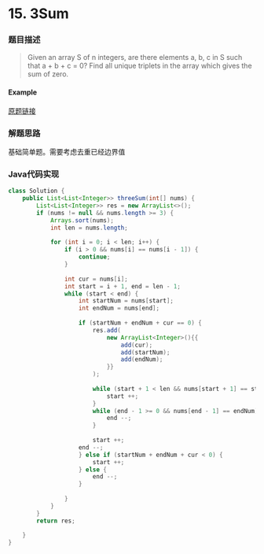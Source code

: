 # 15. 3Sum

### 题目描述

>Given an array S of n integers, are there elements a, b, c in S such that a + b + c = 0? Find all unique triplets in the array which gives the sum of zero.

#### Example

[原题链接](https://leetcode.com/problems/3sum/description/)

### 解题思路
基础简单题。需要考虑去重已经边界值

### Java代码实现

``` java
class Solution {
    public List<List<Integer>> threeSum(int[] nums) { 
        List<List<Integer>> res = new ArrayList<>();
        if (nums != null && nums.length >= 3) {
            Arrays.sort(nums);
            int len = nums.length;
            
            for (int i = 0; i < len; i++) {
                if (i > 0 && nums[i] == nums[i - 1]) {
                    continue;
                }    
                
                int cur = nums[i];
                int start = i + 1, end = len - 1;
                while (start < end) {
                    int startNum = nums[start];
                    int endNum = nums[end];
                    
                    if (startNum + endNum + cur == 0) {
                        res.add(
                            new ArrayList<Integer>(){{
                                add(cur);
                                add(startNum);
                                add(endNum);
                            }}
                        );
                        
                        while (start + 1 < len && nums[start + 1] == startNum) {
                            start ++;
                        }
                        while (end - 1 >= 0 && nums[end - 1] == endNum) {
                            end --;
                        }
                        
                        start ++;
                    end --;
                    } else if (startNum + endNum + cur < 0) {
                        start ++;
                    } else {
                        end --;
                    }
                
                }
            }
        }
        return res;
        
    }
}
```